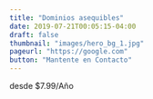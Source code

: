 ```yaml
---
title: "Dominios asequibles"
date: 2019-07-21T00:05:15-04:00
draft: false
thumbnail: "images/hero_bg_1.jpg"
pageurl: "https://google.com"
button: "Mantente en Contacto"
---
```

desde $7.99/Año
